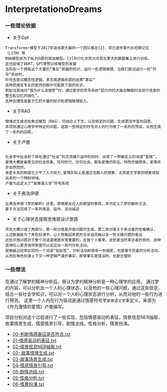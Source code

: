 # InterpretationoDreams



### 一些理论依据

- 关于Gpt
```text
Transformer模型于2017年由谷歌大脑的一个团队推出[2]，现已逐步取代长短期记忆（LSTM）等
RNN模型成为了NLP问题的首选模型。[3]并行化优势允许其在更大的数据集上进行训练。
这也促成了BERT、GPT等预训练模型的发展
当存在一个拥有这个大量的“事实”依据的知识，运行一些逻辑推理，当我们尝试运行一些“符号”系统时，
符号去尝试概念性逻辑，来完成逻辑命题的结果“事实”
这种思维在专业的医师的眼中可能是下面的形式，
例如当我询问“我为什么会做梦”时，通过医学的符号系统“因为你的大脑在睡眠时会进行信息的整合和记忆的强化”。
这种合理性是基于它的大量的知识和逻辑推理能力。

```
- 关于RAG
```text
增强式生成式检索式模型（RAG），可结合上下文，以及特定的问题，生成更加丰富的回答，
本项目通过心理学中特定的问题，选取一些特定的符号对人的行为做了一系列的预设，从而生成了一系列的回答，
```
- 关于卢曼
```text

社会学中社会和个体在通过“社会”的交流媒介运作的同时，出现了一种被定义的词语“爱情”，
爱情大概是最常见的社会现象，任何时代，任何社会，都有爱情的存在。然而仔细想来，爱情并非自然而然，
亲密关系的制度化少不了人为努力,爱情实际上是通过无数人的想象，尤其是文学家的想象规划出来的一个特别领域。
卢曼为此定义了“爱情语义学”符号系统
```
- 关于弗洛伊德
```text
在弗洛伊德《梦的解析》这里，梦境是反应人的欲望的表现，本书定义了梦的解析方法、
基于方法完成了一系列改造、运作、活动描述
```


- 关于心理状态提取思维链设计思路
```text
项目大概分成了两部分，第一部分是是开放问题的生成，第二部分是关于来访者的性格确认，
上述数据是为了角色扮演中，让人物看起来更符合说话风格以及一些关键问题的看法
这些开放问题对于整个对话语境是非常重要的，在我个人看来，这些是当时来访者的目的，这种语境在心里咨询师那里可以反应出一系列分析活动，
就像最近经常出现的一个词语“贴标签”，分析活动即使有一些偏差，也是基于完备的分析活动， 
从而在角色扮演上下文一种逻辑严谨的事实，即使事实是错误的，也是合理的
```
### 一些想法
在通过了解梦的精神分析后，我认为梦的精神分析是一种心理学的应用，
通过梦的内容，可以分析出一个人的心理状态，以及他的一些心理问题，通过这些信息，
结合一些社会学知识，可以对一个人的心理状态进行分析，从而对他的一些行为进行预测，
这里一个人内在行为驱动是通过情感符号学`爱情语义学`来定义，来源为《作为激情的爱情》卢曼编写。

项目分别对这个过程进行了一些实现，包括情感驱动的表征，情景信息NER抽取，故事情景生成，情感情景引导，剧情总结，性格分析，情景扮演。

- [00-判断情感表征是否符合.txt](docs%2Fbehavior_analysis%2F00-%E5%88%A4%E6%96%AD%E6%83%85%E6%84%9F%E8%A1%A8%E5%BE%81%E6%98%AF%E5%90%A6%E7%AC%A6%E5%90%88.txt)
- [01-情感驱动的表征.txt](docs%2Fbehavior_analysis%2F01-%E6%83%85%E6%84%9F%E9%A9%B1%E5%8A%A8%E7%9A%84%E8%A1%A8%E5%BE%81.txt)
- [02-情景信息NER抽取.txt](docs%2Fbehavior_analysis%2F02-%E6%83%85%E6%99%AF%E4%BF%A1%E6%81%AFNER%E6%8A%BD%E5%8F%96.txt)
- [03- 故事情境生成.txt](docs%2Fbehavior_analysis%2F03-%20%E6%95%85%E4%BA%8B%E6%83%85%E5%A2%83%E7%94%9F%E6%88%90.txt)
- [03-故事场景生成.txt](docs%2Fbehavior_analysis%2F03-%E6%95%85%E4%BA%8B%E5%9C%BA%E6%99%AF%E7%94%9F%E6%88%90.txt)
- [04-情感情景引导.txt](docs%2Fbehavior_analysis%2F04-%E6%83%85%E6%84%9F%E6%83%85%E6%99%AF%E5%BC%95%E5%AF%BC.txt)
- [05-剧情总结.txt](docs%2Fbehavior_analysis%2F05-%E5%89%A7%E6%83%85%E6%80%BB%E7%BB%93.txt)
- [05-性格分析.txt](docs%2Fbehavior_analysis%2F05-%E6%80%A7%E6%A0%BC%E5%88%86%E6%9E%90.txt)
- [06-情景扮演.txt](docs%2Fbehavior_analysis%2F06-%E6%83%85%E6%99%AF%E6%89%AE%E6%BC%94.txt)









